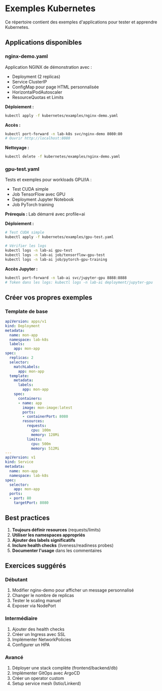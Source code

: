 # Exemples Kubernetes

Ce répertoire contient des exemples d'applications pour tester et apprendre Kubernetes.

## Applications disponibles

### nginx-demo.yaml

Application NGINX de démonstration avec :
- Deployment (2 replicas)
- Service ClusterIP
- ConfigMap pour page HTML personnalisée
- HorizontalPodAutoscaler
- ResourceQuotas et Limits

**Déploiement :**
```bash
kubectl apply -f kubernetes/examples/nginx-demo.yaml
```

**Accès :**
```bash
kubectl port-forward -n lab-k8s svc/nginx-demo 8080:80
# Ouvrir http://localhost:8080
```

**Nettoyage :**
```bash
kubectl delete -f kubernetes/examples/nginx-demo.yaml
```

### gpu-test.yaml

Tests et exemples pour workloads GPU/IA :
- Test CUDA simple
- Job TensorFlow avec GPU
- Deployment Jupyter Notebook
- Job PyTorch training

**Prérequis :** Lab démarré avec profile=ai

**Déploiement :**
```bash
# Test CUDA simple
kubectl apply -f kubernetes/examples/gpu-test.yaml

# Vérifier les logs
kubectl logs -n lab-ai gpu-test
kubectl logs -n lab-ai job/tensorflow-gpu-test
kubectl logs -n lab-ai job/pytorch-gpu-training
```

**Accès Jupyter :**
```bash
kubectl port-forward -n lab-ai svc/jupyter-gpu 8888:8888
# Token dans les logs: kubectl logs -n lab-ai deployment/jupyter-gpu
```

## Créer vos propres exemples

### Template de base

```yaml
apiVersion: apps/v1
kind: Deployment
metadata:
  name: mon-app
  namespace: lab-k8s
  labels:
    app: mon-app
spec:
  replicas: 2
  selector:
    matchLabels:
      app: mon-app
  template:
    metadata:
      labels:
        app: mon-app
    spec:
      containers:
      - name: app
        image: mon-image:latest
        ports:
        - containerPort: 8080
        resources:
          requests:
            cpu: 100m
            memory: 128Mi
          limits:
            cpu: 500m
            memory: 512Mi
---
apiVersion: v1
kind: Service
metadata:
  name: mon-app
  namespace: lab-k8s
spec:
  selector:
    app: mon-app
  ports:
  - port: 80
    targetPort: 8080
```

## Best practices

1. **Toujours définir resources** (requests/limits)
2. **Utiliser les namespaces appropriés**
3. **Ajouter des labels significatifs**
4. **Inclure health checks** (liveness/readiness probes)
5. **Documenter l'usage** dans les commentaires

## Exercices suggérés

### Débutant
1. Modifier nginx-demo pour afficher un message personnalisé
2. Changer le nombre de replicas
3. Tester le scaling manuel
4. Exposer via NodePort

### Intermédiaire
1. Ajouter des health checks
2. Créer un Ingress avec SSL
3. Implémenter NetworkPolicies
4. Configurer un HPA

### Avancé
1. Déployer une stack complète (frontend/backend/db)
2. Implémenter GitOps avec ArgoCD
3. Créer un operator custom
4. Setup service mesh (Istio/Linkerd)
